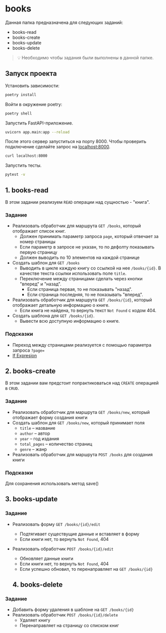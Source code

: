 # books

Данная папка предназначена для следующих заданий:
- books-read
- books-create
- books-update
- books-delete


> 💡 Необходимо чтобы задания были выполнены в данной папке.

## Запуск проекта

Установить зависимости:

```bash
poetry install
```

Войти в окружение poetry:

```bash
poetry shell
```

Запустить FastAPI-приложение.

```bash
uvicorn app.main:app --reload
```

После этого сервер запуститься на порту 8000. Чтобы проверить подключение сделайте запрос на [localhost:8000](http://localhost:8000).

```bash
curl localhost:8000
```

Запустить тесты.

```bash
pytest -v
```

## 1. books-read

В этом задании реализуем `READ` операции над сущностью - "книга".

### Задание

- Реализовать обработчик для маршрута `GET /books`, который отображает список книг.
    - Должен принимать параметр запроса `page`, который отвечает за номер страницы
    - Если параметр в запросе не указан, то по дефолту показывать первую страницу
    - Должен выводить по 10 элементов на каждой странице
- Создать шаблон для `GET /books`
    - Выводить в цикле каждую книгу со ссылкой на нее `/books/{id}`. В качестве текста ссылки использовать поле `title`.
    - Переключение между страницами сделать через кнопки "вперед" и "назад".
        - Если страница первая, то не показывать "назад".
        - Если страница последняя, то не показывать "вперед".
- Реализовать обработчик для маршрута `GET /books/{id}`, который отображает детальную информацию о книге.
    - Если книга не найдена, то вернуть текст `Not Found` с кодом 404.
- Создать шаблона для `GET /books/{id}`.
    - Вывести всю доступную информацию о книге.

### Подсказки

- Переход между страницами реализуется с помощью параметра запроса `?page=`
- [If Expresion](https://jinja.palletsprojects.com/en/3.1.x/templates/#whitespace-control)

## 2. books-create

В этом задании вам предстоит попрактиковаться над `CREATE` операцией в `CRUD`.

### Задание

- Реализовать обработчик для маршрута `GET /books/new`, который отображает форму создания книги
- Создать шаблон для `GET /books/new`, который принимает поля
    - `title` – название
    - `author` – автор
    - `year` – год издания
    - `total_pages` – количество страниц
    - `genre` – жанр
- Реализовать обработчик для маршрута `POST /books` для создания книги

### Подсказки
Для сохранения использовать метод save()

## 3. books-update

### Задание

- Реализовать форму `GET /books/{id}/edit`
    - Подтягивает существущие данные и вставляет в форму
    - Если книги нет, то вернуть `Not Found`, 404
- Реализовать обработчик `POST /books/{id}/edit`
    - Обновляет данные книги
    - Если книги нет, то вернуть `Not Found`, 404
    - Если успешно обновил, то перенаправляет на `GET /books/{id}`

    ## 4. books-delete

### Задание

- Добавить форму удаления в шаблоне на `GET /books/{id}`
- Реализовать обработчик `POST /books/{id}/delete`
    - Удаляет книгу
    - Перенаправляет на страницу со списком книг